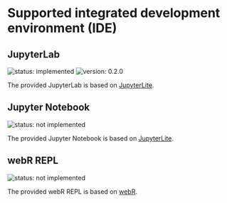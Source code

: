 # Supported integrated development environment (IDE)

## JupyterLab

![status: implemented](https://img.shields.io/badge/status-implemented-green)
![version: 0.2.0](https://img.shields.io/badge/version-0.2.0-blue)

The provided JupyterLab is based on [JupyterLite].

## Jupyter Notebook

![status: not implemented](https://img.shields.io/badge/status-not_implemented-pink)

The provided Jupyter Notebook is based on [JupyterLite].

## webR REPL

![status: not implemented](https://img.shields.io/badge/status-not_implemented-pink)

The provided webR REPL is based on [webR].

[JupyterLite]: https://jupyterlite.readthedocs.io
[webR]: https://docs.r-wasm.org
